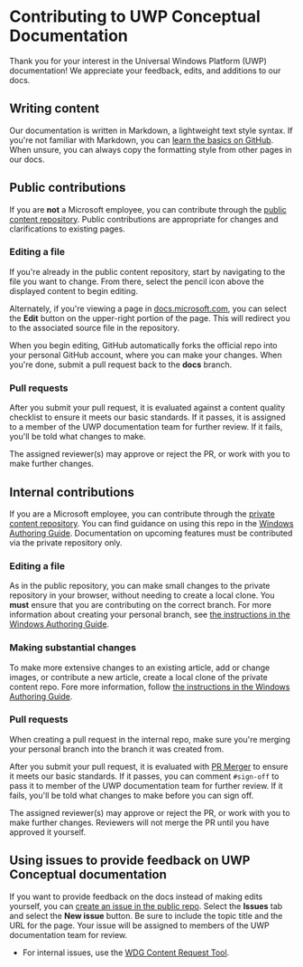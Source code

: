 # Contributing to UWP Conceptual Documentation

Thank you for your interest in the Universal Windows Platform (UWP) documentation! We appreciate your feedback, edits, and additions to our docs.

## Writing content

Our documentation is written in Markdown, a lightweight text style syntax. If you're not familiar with Markdown, you can [learn the basics on GitHub](https://guides.github.com/features/mastering-markdown/). When unsure, you can always copy the formatting style from other pages in our docs.

## Public contributions

If you are **not** a Microsoft employee, you can contribute through the [public content repository](https://github.com/MicrosoftDocs/windows-uwp). Public contributions are appropriate for changes and clarifications to existing pages.

### Editing a file

If you're already in the public content repository, start by navigating to the file you want to change. From there, select the pencil icon above the displayed content to begin editing.

Alternately, if you're viewing a page in [docs.microsoft.com](https://docs.microsoft.com), you can select the **Edit** button on the upper-right portion of the page. This will redirect you to the associated source file in the repository.

When you begin editing, GitHub automatically forks the official repo into your personal GitHub account, where you can make your changes. When you're done, submit a pull request back to the **docs** branch.

### Pull requests

After you submit your pull request, it is evaluated against a content quality checklist to ensure it meets our basic standards. If it passes, it is assigned to a member of the UWP documentation team for further review. If it fails, you'll be told what changes to make.

The assigned reviewer(s) may approve or reject the PR, or work with you to make further changes.

## Internal contributions

If you are a Microsoft employee, you can contribute through the [private content repository](https://github.com/microsoftdocs/windows-uwp-pr). You can find guidance on using this repo in the [Windows Authoring Guide](https://review.docs.microsoft.com/windows-authoring-guide/uwp/?branch=master). Documentation on upcoming features must be contributed via the private repository only.

### Editing a file

As in the public repository, you can make small changes to the private repository in your browser, without needing to create a local clone. You **must** ensure that you are contributing on the correct branch. For more information about creating your personal branch, see [the instructions in the Windows Authoring Guide](https://review.docs.microsoft.com/windows-authoring-guide/uwp/conceptual/branches?branch=master).

### Making substantial changes

To make more extensive changes to an existing article, add or change images, or contribute a new article, create a local clone of the private content repo. Fore more information, follow [the instructions in the Windows Authoring Guide](https://review.docs.microsoft.com/windows-authoring-guide/uwp/conceptual/).

### Pull requests

When creating a pull request in the internal repo, make sure you're merging your personal branch into the branch it was created from.

After you submit your pull request, it is evaluated with [PR Merger](https://review.docs.microsoft.com/help/contribute/prmerger-overview?branch=master) to ensure it meets our basic standards. If it passes, you can comment `#sign-off` to pass it to member of the UWP documentation team for further review. If it fails, you'll be told what changes to make before you can sign off.

The assigned reviewer(s) may approve or reject the PR, or work with you to make further changes. Reviewers will not merge the PR until you have approved it yourself.

## Using issues to provide feedback on UWP Conceptual documentation

If you want to provide feedback on the docs instead of making edits yourself, you can [create an issue in the public repo](https://github.com/MicrosoftDocs/windows-uwp/issues). Select the **Issues** tab and select the **New issue** button. Be sure to include the topic title and the URL for the page. Your issue will be assigned to members of the UWP documentation team for review.

* For internal issues, use the [WDG Content Request Tool](http://sesuw2-iis02a/WSCPubRequest/WindowsContentRequestTool.aspx).
